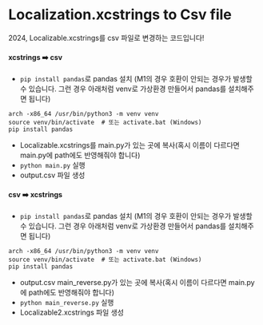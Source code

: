 # Localization.xcstrings to Csv file
2024, Localizable.xcstrings를 csv 파일로 변경하는 코드입니다!

#### xcstrings ➡️ csv
- `pip install pandas`로 pandas 설치 (M1의 경우 호환이 안되는 경우가 발생할 수 있습니다. 그런 경우 아래처럼 venv로 가상환경 만들어서 pandas를 설치해주면 됩니다)
```
arch -x86_64 /usr/bin/python3 -m venv venv
source venv/bin/activate  # 또는 activate.bat (Windows)
pip install pandas
``` 
- Localizable.xcstrings를 main.py가 있는 곳에 복사(혹시 이름이 다르다면 main.py에 path에도 반영해줘야 합니다)
- `python main.py` 실행
- output.csv 파일 생성

#### csv ➡️ xcstrings
- `pip install pandas`로 pandas 설치 (M1의 경우 호환이 안되는 경우가 발생할 수 있습니다. 그런 경우 아래처럼 venv로 가상환경 만들어서 pandas를 설치해주면 됩니다)
```
arch -x86_64 /usr/bin/python3 -m venv venv
source venv/bin/activate  # 또는 activate.bat (Windows)
pip install pandas
``` 
- output.csv main_reverse.py가 있는 곳에 복사(혹시 이름이 다르다면 main.py에 path에도 반영해줘야 합니다)
- `python main_reverse.py` 실행
- Localizable2.xcstrings 파일 생성
